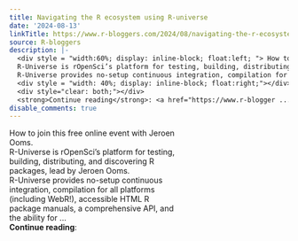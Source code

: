 ```yaml
---
title: Navigating the R ecosystem using R-universe
date: '2024-08-13'
linkTitle: https://www.r-bloggers.com/2024/08/navigating-the-r-ecosystem-using-r-universe/
source: R-bloggers
description: |-
  <div style = "width:60%; display: inline-block; float:left; "> How to join this free online event with Jeroen Ooms.<br />
  R-Universe is rOpenSci’s platform for testing, building, distributing, and discovering R packages, lead by Jeroen Ooms.<br />
  R-Universe provides no-setup continuous integration, compilation for all platforms (including WebR!), accessible HTML R package manuals, a comprehensive API, and the ability for ...</div>
  <div style = "width: 40%; display: inline-block; float:right;"></div>
  <div style="clear: both;"></div>
  <strong>Continue reading</strong>: <a href="https://www.r-blogger ...
disable_comments: true
---
```

<div style = "width:60%; display: inline-block; float:left; "> How to join this free online event with Jeroen Ooms.<br />
R-Universe is rOpenSci’s platform for testing, building, distributing, and discovering R packages, lead by Jeroen Ooms.<br />
R-Universe provides no-setup continuous integration, compilation for all platforms (including WebR!), accessible HTML R package manuals, a comprehensive API, and the ability for ...</div>
<div style = "width: 40%; display: inline-block; float:right;"></div>
<div style="clear: both;"></div>
<strong>Continue reading</strong>: <a href="https://www.r-blogger ...